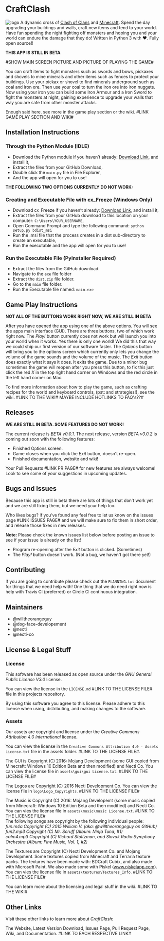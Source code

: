# CraftClash
![logo](https://github.com/Necti-Company/CraftClash/raw/master/assets/logo/titlelogo.png)
A dynamic cross of [Clash of Clans](http://supercell.com/en/games/clashofclans/) and [Minecraft](https://minecraft.net/en/). Spend the day upgrading your buildings and walls, craft new items and tend to your world. Have fun spending the night fighting off monsters and hoping you and your world can endure the damage that they do! Written in Python 3 with ❤. Fully open source!! 

**THIS APP IS STILL IN BETA**

#SHOW MAIN SCREEN PICTURE AND PICTURE OF PLAYING THE GAME#

You can craft items to fight monsters such as swords and bows, pickaxes and shovels to mine minerals and other items such as fences to protect your buildings. Use your pickax or shovel to find minerals underground such as coal and iron ore. Then use your coal to turn the iron ore into iron nuggets. Now using your iron you can build some Iron Armour and a Iron Sword to fight the monsters at night, gaining experience to upgrade your walls that way you are safe from other monster attacks. 

Enough said here, see more in the game play section or the wiki. #LINK GAME PLAY SECTION AND WIKI#

## Installation Instructions
### Through the Python Module (IDLE)
- Download the Python module if you haven’t already: [Download Link](https://www.python.org/downloads), and install it,
- Extract the files from your GitHub Download,
- Double click the `main.py` file in File Explorer,
- And the app will open for you to use!

**THE FOLLOWING TWO OPTIONS CURRENTLY DO NOT WORK:** 

### Creating and Executable File with cx_Freeze (Windows Only)
- Download cx_Freeze if you haven’t already: [Download Link](https://pypi.python.org/packages/38/ae/2cf4f13f42d54b01e26b0b713298722b351ca5a2408b2a77953be67ffb25/cx_Freeze-5.0.win32-py3.5.exe#md5=05e531d442cb9e27d093ca1ee37a03f4), and install it,
- Extract the files from your GitHub download to this location on your computer: `C:\Users\YOUR_USERNAME`,
- Open Command Prompt and type the following command: `python setup.py bdist_msi`
- Run the .msi file that the process creates in a dist sub-directory to create an executable,
- Run the executable and the app will open for you to use!

### Run the Executable File (PyInstaller Required) 
- Extract the files from the GitHub download.
- Navigate to the `exe` file folder
- Extract the `dist.zip` file folder.
- Go to the `main` file folder.
- Run the Executable file named: `main.exe`

## Game Play Instructions
**NOT ALL OF THE BUTTONS WORK RIGHT NOW, WE ARE STILL IN BETA**

After you have opened the app using one of the above options. You will see the apps main interface (GUI). There are three buttons, two of which work right now. The *Play!* button currently does not work but will launch you into your world when it works. Yes there is only one world! We did this that way we could ship our first version of our software faster. The *Options* button will bring you to the options screen which currently only lets you change the volume of the game sounds and the volume of the music. The *Exit* button does exactly what it says it does. It exits the game. Due to a minor bug sometimes the game will reopen after you press this button, to fix this just click the red *X* in the top right hand corner on Windows and the red circle in the left hand corner on Mac. 

To find more information about how to play the game, such as crafting recipes for the world and keyboard controls, (pst: and strategies!), see the wiki. #LINK TO THE WIKI# MAYBE INCLUDE HOTLINKS TO FAQ's??#

## Releases
**WE ARE STILL IN BETA. SOME FEATURES DO NOT WORK!**

The current release is *BETA v0.0.1*. The next release, version *BETA v0.0.2* is coming out soon with the following features:
- Finished Options screen.
- Game closes when you click the *Exit* button, doesn't re-open.
- Finished documentation, website and wiki!

Your Pull Requests #LINK PR PAGE# for new features are always welcome! Look to see some of your suggestions in upcoming updates.

## Bugs and Issues
Because this app is still in beta there are lots of things that don't work yet and we are still fixing them, but we need your help too.

Who likes bugs? If you’ve found any feel free to let us know on the issues page #LINK ISSUES PAGE# and we will make sure to fix them in short order, and release those fixes in new releases.

**Note:** Please check the known issues list below before posting an issue to see if your issue is already on the list!
- Program re-opening after the *Exit* button is clicked. (Sometimes)
- The *Play!* button doesn't work. (Not a bug, we haven't got there yet!)

## Contributing
If you are going to contribute please check out the `PLANNING.txt` document for things that we need help with! One thing that we do need right now is help with Travis CI (preferred) or Circle CI continuous integration.

## Maintainers
- @willtheorangeguy
- @dog-face-developement
- @necti
- @necti-co

## License & Legal Stuff
### License
This software has been released as open source under the *GNU General Public License V3.0* license. 

You can view the license in the `LICENSE.md` #LINK TO THE LICENSE FILE# file in this projects repository.

By using this software you agree to this license. Please adhere to this license when using, distributing, and making changes to the software.

### Assets
Our assets are copyright and license under the *Creative Commons Attribution 4.0 International* license. 

You can view the license in the `Creative Commons Attribution 4.0 - Assets License.txt` file in the assets folder. #LINK TO THE LICENSE FILE#. 

The GUI is Copyright (C) 2016:
Mojang Development (some GUI copied from Minecraft: Windows 10 Edition Beta and then modified) and Necti Co. You can view the license file in `assets\gui\gui License.txt`. #LINK TO THE LICENSE FILE#

The Logos are Copyright (C) 2016 Necti Development Co. You can view the license file in `logo\Logo_Copyrights`. #LINK TO THE LICENSE FILE#

The Music is Copyright (C) 2016: Mojang Developemt (some music copied from Minecraft: Windows 10 Edition Beta and then modified) and Necti Co. You can vies the license file in `assets\music\music License.txt`. #LINK TO THE LICENSE FILE#    
The following songs are copyright by the following individual people:   
*fun.m4a Copyright (C) 2015 William V. (aka: @willtheorangeguy on GitHub)*   
*fun2.mp3 Copyright (C) Mr. Scruff (Album: Ninja Tuna, #1)*    
*calm4.mp3 Copyright (C) Richard Stoltzman, and Slovak Radio Symphony Orchestra (Album: Fine Music, Vol. 1, #2)*

The Textures are Copyright (C) Necti Development Co. and Mojang Development. Some textures copied from Minecraft and Terraria texture packs. The textures have been made with: BDCraft Cubix, and also made with Microsoft Paint. We also made some with Piskel (www.piskelapp.com). You can vies the license file in `assets\textures\Textures_Info`. #LINK TO THE LICENSE FILE#

You can learn more about the licensing and legal stuff in the wiki. #LINK TO THE WIKI#

## Other Links
Visit these other links to learn more about *CraftClash*:

The Website, Latest Version Download, Issues Page, Pull Request Page, Wiki, and Documentation. #LINK TO EACH RESPECTIVE LINK#
